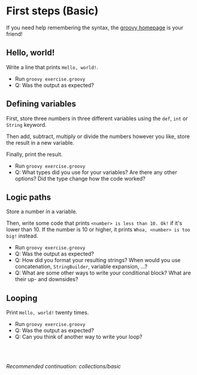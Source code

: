 # First steps (Basic)

If you need help remembering the syntax, the [groovy homepage](http://groovy-lang.org/syntax.html) is your friend!

## Hello, world!

Write a line that prints `Hello, world!`.

- Run `groovy exercise.groovy`
- Q: Was the output as expected?

## Defining variables

First, store three numbers in three different variables using the `def`, `int` or `String` keyword.

Then add, subtract, multiply or divide the numbers however you like, store the result in a new variable.

Finally, print the result.

- Run `groovy exercise.groovy`
- Q: What types did you use for your variables? Are there any other options? Did the type change how the code worked?

## Logic paths

Store a number in a variable.

Then, write some code that prints `<number> is less than 10. Ok!` if it's lower than 10.
If the number is 10 or higher, it prints `Whoa, <number> is too big!` instead.

- Run `groovy exercise.groovy`
- Q: Was the output as expected?
- Q: How did you format your resulting strings? When would you use concatenation, `StringBuilder`, variable expansion, ...?
- Q: What are some other ways to write your conditional block? What are their up- and downsides?

## Looping

Print `Hello, world!` twenty times.

- Run `groovy exercise.groovy`
- Q: Was the output as expected?
- Q: Can you think of another way to write your loop?

<br>
<br>

_Recommended continuation: *collections/basic*_
